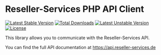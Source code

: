 Reseller-Services PHP API Client
=======================

[![Latest Stable Version](http://poser.pugx.org/bastianleicht/reseller-services-php/v)](https://packagist.org/packages/bastianleicht/reseller-services-php)
[![Total Downloads](http://poser.pugx.org/bastianleicht/reseller-services-php/downloads)](https://packagist.org/packages/bastianleicht/reseller-services-php)
[![Latest Unstable Version](http://poser.pugx.org/bastianleicht/reseller-services-php/v/unstable)](https://packagist.org/packages/bastianleicht/reseller-services-php)
[![License](http://poser.pugx.org/bastianleicht/reseller-services-php/license)](https://packagist.org/packages/bastianleicht/reseller-services-php)

This library allows you to communicate with the Reseller-Services API.

You can find the full API documentation at https://api.reseller-services.de
